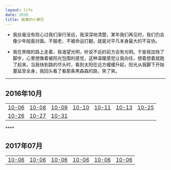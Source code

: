 ```yaml
---
layout: life
date: 2016
title: 故事的小黄花
---
```


- 我丝毫没有担心过我们渐行渐远，我深深地清楚，某年我们再见时，我们仍会像少年般面对面。不服老、不被命运打翻，就是对平凡本身最大的不妥协。

- 我在黑暗的路上走着，我渴望光明，听说不远的前方会有光明。于是我加快了脚步，心里想像着被阳光包围的感觉，这种温暖感觉让我向往，想着想着就跑了起来。当我快到路的尽头时，看到太阳在远方缓缓升起，阳光从我脚下开始蔓延至全身，我回头看了看那条黑森森的路，笑了笑。


----------
 <div class='lifelog'>
  <h2 id="section-1">2016年10月</h2>
	<table>
    <tbody>
      <tr>
        <td style="text-align: center"><a href="/life/2016/10/2016-10-06.html">10-06</a></td>
        <td style="text-align: center"><a href="/life/2016/10/2016-10-08.html">10-08</a></td>
        <td style="text-align: center"><a href="/life/2016/10/2016-10-09.html">10-09</a></td>
        <td style="text-align: center"><a href="/life/2016/10/2016-10-10.html">10-10</a></td>
        <td style="text-align: center"><a href="/life/2016/10/2016-10-11.html">10-11</a></td>
        <td style="text-align: center"><a href="/life/2016/10/2016-10-13.html">10-13</a></td>
        <td style="text-align: center"><a href="/life/2016/10/2016-10-25.html">10-25</a></td>        
     </tr>
     <tr>
        <td style="text-align: center"><a href="/life/2016/10/2016-10-26.html">10-26</a></td>
        <td style="text-align: center"><a href="/life/2016/10/2016-10-27.html">10-27</a></td>
        <td style="text-align: center"><a href="/life/2016/10/2016-10-31.html">10-31</a></td>        
     </tr>
    </tbody>
    </table>
    </div>
****
 <div class='lifelog'>
  <h2 id="section-1">2017年07月</h2>
	<table>
	  <thead>
		<tr>
    </thead>
        <tr>
        <td style="text-align: center"><a href="/life/2016/10/2016-10-06.html">10-06</a></td>
        <td style="text-align: center"><a href="/life/2016/10/2016-10-06.html">10-06</a></td>
        <td style="text-align: center"><a href="/life/2016/10/2016-10-06.html">10-06</a></td>
        <td style="text-align: center"><a href="/life/2016/10/2016-10-06.html">10-06</a></td>
        <td style="text-align: center"><a href="/life/2016/10/2016-10-06.html">10-06</a></td>
        <td style="text-align: center"><a href="/life/2016/10/2016-10-0690bvcx06</a></td>
        <td style="text-align: center"><a href="/life/2016/10/2016-10-06.html">10-06</a></td>        
    </tr>
    </table>
    </div>
